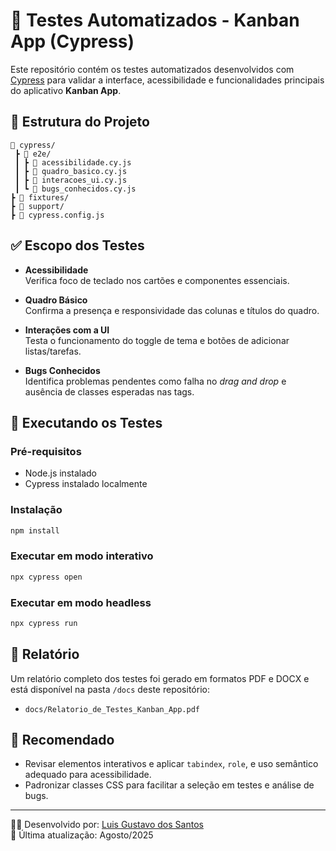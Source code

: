 
# 🧪 Testes Automatizados - Kanban App (Cypress)

Este repositório contém os testes automatizados desenvolvidos com [Cypress](https://www.cypress.io/) para validar a interface, acessibilidade e funcionalidades principais do aplicativo **Kanban App**.

## 📂 Estrutura do Projeto

```
📁 cypress/
 ┣ 📁 e2e/
 ┃ ┣ 📄 acessibilidade.cy.js
 ┃ ┣ 📄 quadro_basico.cy.js
 ┃ ┣ 📄 interacoes_ui.cy.js
 ┃ ┗ 📄 bugs_conhecidos.cy.js
┣ 📁 fixtures/
┣ 📁 support/
┣ 📄 cypress.config.js
```

## ✅ Escopo dos Testes

- **Acessibilidade**  
  Verifica foco de teclado nos cartões e componentes essenciais.

- **Quadro Básico**  
  Confirma a presença e responsividade das colunas e títulos do quadro.

- **Interações com a UI**  
  Testa o funcionamento do toggle de tema e botões de adicionar listas/tarefas.

- **Bugs Conhecidos**  
  Identifica problemas pendentes como falha no *drag and drop* e ausência de classes esperadas nas tags.

## 🚀 Executando os Testes

### Pré-requisitos

- Node.js instalado
- Cypress instalado localmente

### Instalação

```bash
npm install
```

### Executar em modo interativo

```bash
npx cypress open
```

### Executar em modo headless

```bash
npx cypress run
```

## 📎 Relatório

Um relatório completo dos testes foi gerado em formatos PDF e DOCX e está disponível na pasta `/docs` deste repositório:

- `docs/Relatorio_de_Testes_Kanban_App.pdf`


## 📌 Recomendado

- Revisar elementos interativos e aplicar `tabindex`, `role`, e uso semântico adequado para acessibilidade.
- Padronizar classes CSS para facilitar a seleção em testes e análise de bugs.

---

👨‍💻 Desenvolvido por: [Luis Gustavo dos Santos](https://github.com/gugaluis)  
📅 Última atualização: Agosto/2025

